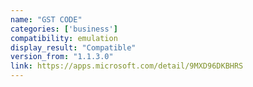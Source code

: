 ```yaml
---
name: "GST CODE"
categories: ['business']
compatibility: emulation
display_result: "Compatible"
version_from: "1.1.3.0"
link: https://apps.microsoft.com/detail/9MXD96DKBHRS
---
```

